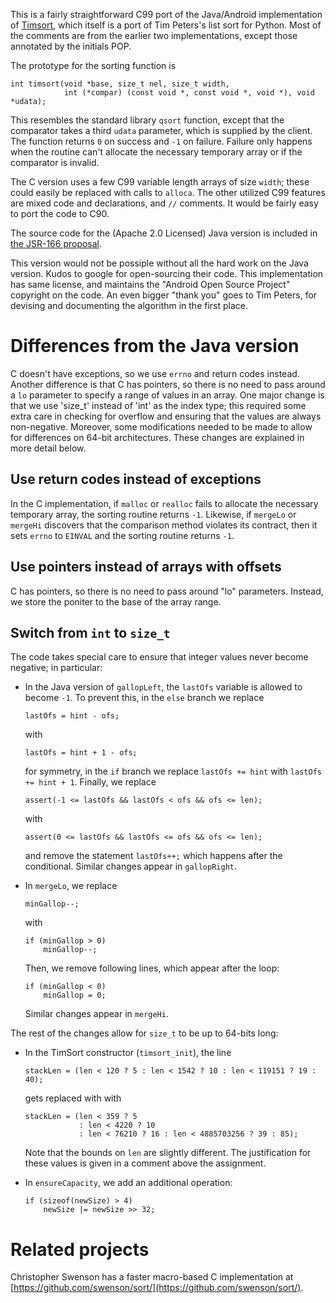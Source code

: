 This is a fairly straightforward C99 port of the Java/Android
implementation of [Timsort](http://en.wikipedia.org/wiki/Timsort), which
itself is a port of Tim Peters's list sort for Python.  Most of the
comments are from the earlier two implementations, except those annotated
by the initials POP.

The prototype for the sorting function is

    int timsort(void *base, size_t nel, size_t width,
                int (*compar) (const void *, const void *, void *), void *udata);

This resembles the standard library `qsort` function, except that the
comparator takes a third `udata` parameter, which is supplied by the
client.  The function returns `0` on success and `-1` on failure.  Failure
only happens when the routine can't allocate the necessary temporary array or
if the comparator is invalid.

The C version uses a few C99 variable length arrays of size `width`; these
could easily be replaced with calls to `alloca`.  The other utilized C99 features
are mixed code and declarations, and `//` comments.  It would be fairly easy to
port the code to C90.

The source code for the (Apache 2.0 Licensed) Java version is included in
[the JSR-166 proposal](http://gee.cs.oswego.edu/cgi-bin/viewcvs.cgi/jsr166/src/main/java/util/TimSort.java?view=co).

This version would not be possiple without all the hard work on the Java
version.  Kudos to google for open-sourcing their code.  This implementation
has same license, and maintains the "Android Open Source Project"
copyright on the code.  An even bigger "thank you" goes to Tim Peters,
for devising and documenting the algorithm in the first place.


Differences from the Java version
=================================

C doesn't have exceptions, so we use `errno` and return codes instead.  Another
difference is that C has pointers, so there is no need to pass around a `lo`
parameter to specify a range of values in an array.
One major change is that we use 'size_t' instead of 'int' as the index type; this
required some extra care in checking for overflow and ensuring that
the values are always non-negative.  Moreover, some modifications needed to
be made to allow for differences on 64-bit architectures.  These changes
are explained in more detail below.


Use return codes instead of exceptions
--------------------------------------

In the C implementation, if `malloc` or `realloc` fails to allocate the
necessary temporary array, the sorting routine returns `-1`.
Likewise, if `mergeLo` or `mergeHi` discovers that the comparison
method violates its contract, then it sets `errno` to `EINVAL` and
the sorting routine returns `-1`.


Use pointers instead of arrays with offsets
-------------------------------------------

C has pointers, so there is no need to pass around "lo" parameters.  Instead,
we store the poniter to the base of the array range.


Switch from `int` to `size_t`
-----------------------------

The code takes special care to ensure that integer values never become
negative; in particular:

-   In the Java version of `gallopLeft`, the `lastOfs` variable is
    allowed to become `-1`.  To prevent this, in the `else` branch
    we replace

        lastOfs = hint - ofs;

    with

        lastOfs = hint + 1 - ofs;

    for symmetry, in the `if` branch we replace `lastOfs += hint` with
    `lastOfs += hint + 1`.  Finally, we replace
    
        assert(-1 <= lastOfs && lastOfs < ofs && ofs <= len);

    with

        assert(0 <= lastOfs && lastOfs <= ofs && ofs <= len);

    and remove the statement `lastOfs++;` which happens after
    the conditional.  Similar changes appear in `gallopRight`.

-   In `mergeLo`, we replace

        minGallop--;

    with

        if (minGallop > 0)
            minGallop--;

    Then, we remove following lines, which appear after the loop:

        if (minGallop < 0)
            minGallop = 0;

    Similar changes appear in `mergeHi`.

The rest of the changes allow for `size_t` to be up to 64-bits long:

-   In the TimSort constructor (`timsort_init`), the line

        stackLen = (len < 120 ? 5 : len < 1542 ? 10 : len < 119151 ? 19 : 40);

    gets replaced with with

	    stackLen = (len < 359 ? 5
			        : len < 4220 ? 10
			        : len < 76210 ? 16 : len < 4885703256 ? 39 : 85);

    Note that the bounds on `len` are slightly different.  The
    justification for these values is given in a comment above the assignment.

-   In `ensureCapacity`, we add an additional operation:

        if (sizeof(newSize) > 4)
            newSize |= newSize >> 32;


Related projects
================

Christopher Swenson has a faster macro-based C implementation at
[https://github.com/swenson/sort/](https://github.com/swenson/sort/).
